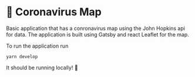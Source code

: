 # 🍃 Coronavirus Map

Basic application that has a conronavirus map using the John Hopkins api for data.
The application is built using Gatsby and react Leaflet for the map.

To run the application run 

```
yarn develop
```

It should be running locally! 🎉